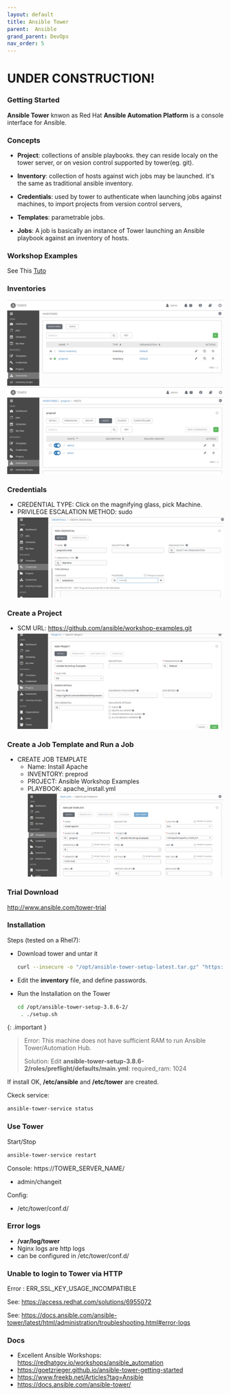 ```yaml
---
layout: default
title: Ansible Tower
parent:  Ansible
grand_parent: DevOps
nav_order: 5
---
```


<h1>UNDER CONSTRUCTION!</h1>

### Getting Started
**Ansible Tower** knwon as Red Hat **Ansible Automation Platform** is a console interface for Ansible.

### Concepts
- **Project**: collections of ansible playbooks. they can reside localy on the tower server, or on vesion control supported by tower(eg. git).

- **Inventory**: collection of hosts against wich jobs may be launched. it's the same as traditional ansible inventory.

- **Credentials**: used by tower to authenticate when launching jobs against machines, to import projects from version control servers,

- **Templates**: parametrable jobs.

- **Jobs**: A job is basically an instance of Tower launching an Ansible playbook against an inventory of hosts.

### Workshop Examples
See This [Tuto](https://redhatgov.io/workshops/ansible_automation)

### Inventories
![to](/docs/images/ansible-tower-inventory-1.png)
![to](/docs/images/ansible-tower-inventory-2.png)


### Credentials
- CREDENTIAL TYPE: Click on the magnifying glass, pick Machine. 
- PRIVILEGE ESCALATION METHOD: sudo
![to](/docs/images/ansible-tower-credentials.png)

### Create a Project
- SCM URL: https://github.com/ansible/workshop-examples.git
![to](/docs/images/ansible-tower-projects.png)

### Create a Job Template and Run a Job
- CREATE JOB TEMPLATE
  - Name: Install Apache
  - INVENTORY: preprod
  - PROJECT: Ansible Workshop Examples
  - PLAYBOOK: apache_install.yml
![to](/docs/images/ansible-tower-template.png)


### Trial Download
<a>http://www.ansible.com/tower-trial</a>

### Installation
Steps (tested on a Rhel7):
- Download tower and untar it
  ~~~sh
  curl --insecure -o "/opt/ansible-tower-setup-latest.tar.gz" "https://releases.ansible.com/ansible-tower/setup/ansible-tower-setup-latest.tar.gz"
  ~~~

- Edit the **inventory** file, and define passwords.

- Run the Installation on the Tower
  ~~~sh
  cd /opt/ansible-tower-setup-3.8.6-2/
   . ./setup.sh
  ~~~

{: .important }
> Error: This machine does not have sufficient RAM to run Ansible Tower/Automation Hub.
>
> Solution: Edit  **ansible-tower-setup-3.8.6-2/roles/preflight/defaults/main.yml**: 
>    required_ram: 1024

If install OK, **/etc/ansible** and **/etc/tower** are created.

Ckeck service:
~~~sh
ansible-tower-service status
~~~

### Use Tower
Start/Stop 
~~~sh
ansible-tower-service restart
~~~

Console: https://TOWER_SERVER_NAME/
- admin/changeit

Config: 
- /etc/tower/conf.d/

### Error logs
- **/var/log/tower**
- Nginx logs are http logs
- can be configured in /etc/tower/conf.d/ 

### Unable to login to Tower via HTTP
Error : ERR_SSL_KEY_USAGE_INCOMPATIBLE

See: https://access.redhat.com/solutions/6955072

See: https://docs.ansible.com/ansible-tower/latest/html/administration/troubleshooting.html#error-logs

### Docs
- Excellent Ansible Workshops: https://redhatgov.io/workshops/ansible_automation
- https://goetzrieger.github.io/ansible-tower-getting-started
- https://www.freekb.net/Articles?tag=Ansible
- https://docs.ansible.com/ansible-tower/
